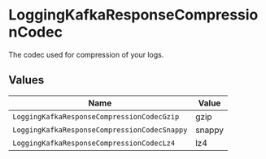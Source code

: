 # LoggingKafkaResponseCompressionCodec

The codec used for compression of your logs.


## Values

| Name                                         | Value                                        |
| -------------------------------------------- | -------------------------------------------- |
| `LoggingKafkaResponseCompressionCodecGzip`   | gzip                                         |
| `LoggingKafkaResponseCompressionCodecSnappy` | snappy                                       |
| `LoggingKafkaResponseCompressionCodecLz4`    | lz4                                          |